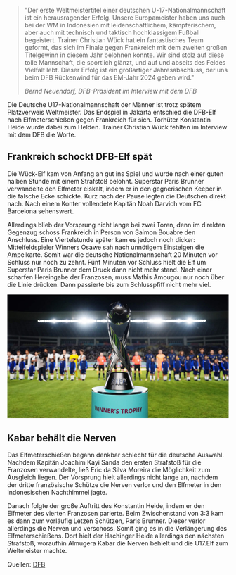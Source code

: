 > "Der erste Weltmeistertitel einer deutschen U-17-Nationalmannschaft ist ein herausragender Erfolg. Unsere Europameister haben uns auch bei der WM in Indonesien mit leidenschaftlichem, kämpferischem, aber auch mit technisch und taktisch hochklassigem Fußball begeistert. Trainer Christian Wück hat ein fantastisches Team geformt, das sich im Finale gegen Frankreich mit dem zweiten großen Titelgewinn in diesem Jahr belohnen konnte. Wir sind stolz auf diese tolle Mannschaft, die sportlich glänzt, und auf und abseits des Feldes Vielfalt lebt. Dieser Erfolg ist ein großartiger Jahresabschluss, der uns beim DFB Rückenwind für das EM-Jahr 2024 geben wird."
> 
> *<cite>Bernd Neuendorf, DFB-Präsident im Interview mit dem DFB</cite>*


Die Deutsche U17-Nationalmannschaft der Männer ist trotz spätem Platzverweis Weltmeister. Das Endspiel in Jakarta entschied die DFB-Elf nach Elfmeterschießen gegen Frankreich für sich. Torhüter Konstantin Heide wurde dabei zum Helden. Trainer Christian Wück fehlten im Interview mit dem DFB die Worte.

## Frank&shy;reich schockt DFB-Elf spät

Die Wück-Elf kam von Anfang an gut ins Spiel und wurde nach einer guten halben Stunde mit einem Strafstoß belohnt. Superstar Paris Brunner verwandelte den Elfmeter eiskalt, indem er in den gegnerischen Keeper in die falsche Ecke schickte. Kurz nach der Pause legten die Deutschen direkt nach. Nach einem Konter vollendete Kapitän Noah Darvich vom FC Barcelona sehenswert. 


Allerdings blieb der Vorsprung nicht lange bei zwei Toren, denn im direkten Gegenzug schoss Frankreich in Person von Saimon Bouabre den Anschluss. Eine Viertelstunde später kam es jedoch noch dicker: Mittelfeldspieler Winners Osawe sah nach unnötigem Einsteigen die Ampelkarte. Somit war die deutsche Nationalmannschaft 20 Minuten vor Schluss nur noch zu zehnt. Fünf Minuten vor Schluss hielt die Elf um Superstar Paris Brunner dem Druck dann nicht mehr stand. Nach einer scharfen Hereingabe der Franzosen, muss Mathis Amougou nur noch über die Linie drücken. Dann passierte bis zum Schlusspfiff nicht mehr viel.


![U17-WM-Pokal](/assets/images/u17-wm-pokal.jpg)


## Kabar behält die Nerven 

Das Elfmeterschießen begann denkbar schlecht für die deutsche Auswahl. Nachdem Kapitän Joachim Kayi Sanda den ersten Strafstoß für die Franzosen verwandelte, ließ Eric da Silva Moreira die Möglichkeit zum Ausgleich liegen. Der Vorsprung hielt allerdings nicht lange an, nachdem der dritte französische Schütze die Nerven verlor und den Elfmeter in den indonesischen Nachthimmel jagte.


Danach folgte der große Auftritt des Konstantin Heide, indem er den Elfmeter des vierten Franzosen parierte. Beim Zwischenstand von 3:3 kam es dann zum vorläufig Letzen Schützen, Paris Brunner. Dieser verlor allerdings die Nerven und verschoss. Somit ging es in die Verlängerung des Elfmeterschießens. Dort hielt der Hachinger Heide allerdings den nächsten Strafstoß, woraufhin Almugera Kabar die Nerven behielt und die U17.Elf zum Weltmeister machte.


Quellen: [DFB](https://www.dfb.de/news/detail/u-17-junioren-kroenen-sich-zum-weltmeister-257402/)

